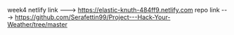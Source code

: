 week4
netlify link ---> https://elastic-knuth-484ff9.netlify.com
repo link ---> https://github.com/Serafettin99/Project---Hack-Your-Weather/tree/master
